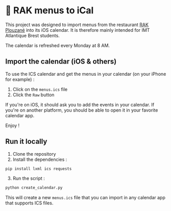 # 📆 RAK menus to iCal

This project was designed to import menus from the restaurant [RAK Plouzané](http://services.imt-atlantique.fr/rak/) into its iOS calendar. It is therefore mainly intended for IMT Atlantique Brest students.

The calendar is refreshed every Monday at 8 AM.


## Import the calendar (iOS & others)

To use the ICS calendar and get the menus in your calendar (on your iPhone for example) :

1. Click on the `menus.ics` file
2. Click the `Raw` button

If you're on iOS, it should ask you to add the events in your calendar.
If you're on another platform, you should be able to open it in your favorite calendar app.

Enjoy !

## Run it locally

1. Clone the repository
2. Install the dependencies :
```bash
pip install lxml ics requests
```

3. Run the script :
```bash
python create_calendar.py
```

This will create a new `menus.ics` file that you can import in any calendar app that supports ICS files.
